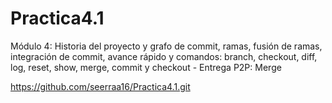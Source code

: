 # Practica4.1
Módulo 4: Historia del proyecto y grafo de commit, ramas, fusión de ramas, integración de commit, avance rápido y comandos: branch, checkout, diff, log, reset, show, merge, commit y checkout - Entrega P2P: Merge


https://github.com/seerraa16/Practica4.1.git
